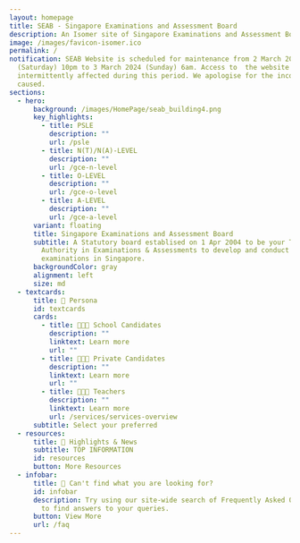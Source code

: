 ```yaml
---
layout: homepage
title: SEAB - Singapore Examinations and Assessment Board
description: An Isomer site of Singapore Examinations and Assessment Board
image: /images/favicon-isomer.ico
permalink: /
notification: SEAB Website is scheduled for maintenance from 2 March 2024
  (Saturday) 10pm to 3 March 2024 (Sunday) 6am. Access to  the website will be
  intermittently affected during this period. We apologise for the inconvenience
  caused.
sections:
  - hero:
      background: /images/HomePage/seab_building4.png
      key_highlights:
        - title: PSLE
          description: ""
          url: /psle
        - title: N(T)/N(A)-LEVEL
          description: ""
          url: /gce-n-level
        - title: O-LEVEL
          description: ""
          url: /gce-o-level
        - title: A-LEVEL
          description: ""
          url: /gce-a-level
      variant: floating
      title: Singapore Examinations and Assessment Board
      subtitle: A Statutory board establised on 1 Apr 2004 to be your Trusted
        Authority in Examinations & Assessments to develop and conduct national
        examinations in Singapore.
      backgroundColor: gray
      alignment: left
      size: md
  - textcards:
      title: 👥 Persona
      id: textcards
      cards:
        - title: 👩🏻‍🎓 School Candidates
          description: ""
          linktext: Learn more
          url: ""
        - title: 👨🏻‍🎓 Private Candidates
          description: ""
          linktext: Learn more
          url: ""
        - title: 👩🏻‍🏫 Teachers
          description: ""
          linktext: Learn more
          url: /services/services-overview
      subtitle: Select your preferred
  - resources:
      title: 📰 Highlights & News
      subtitle: TOP INFORMATION
      id: resources
      button: More Resources
  - infobar:
      title: 💬 Can't find what you are looking for?
      id: infobar
      description: Try using our site-wide search of Frequently Asked Questions (FAQs)
        to find answers to your queries.
      button: View More
      url: /faq
---
```

